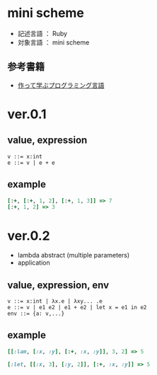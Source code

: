 # mini scheme
* 記述言語 ： Ruby
* 対象言語 ： mini scheme

## 参考書籍
* [作って学ぶプログラミング言語](http://tatsu-zine.com/books/scheme-in-ruby)

# ver.0.1

## value, expression
```
v ::= x:int
e ::= v | e + e
```

## example
``` ruby
[:+, [:+, 1, 2], [:+, 1, 3]] => 7
[:+, 1, 2] => 3
```

# ver.0.2

* lambda abstract (multiple parameters)
* application

## value, expression, env
```
v ::= x:int | λx.e | λxy... .e
e ::= v | e1 e2 | e1 + e2 | let x = e1 in e2
env ::= {a: v,...}
```

## example
``` ruby
[[:lam, [:x, :y], [:+, :x, :y]], 3, 2] => 5

[:let, [[:x, 3], [:y, 2]], [:+, :x, :y]] => 5
```
